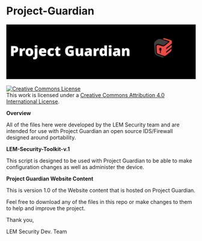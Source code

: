 # Project-Guardian

![alt text](https://github.com/LEM-Security/Project-Guardian/blob/master/projguardian.png "Project Guardian")

<a rel="license" href="http://creativecommons.org/licenses/by/4.0/"><img alt="Creative Commons License" style="border-width:0" src="https://i.creativecommons.org/l/by/4.0/88x31.png" /></a><br />This work is licensed under a <a rel="license" href="http://creativecommons.org/licenses/by/4.0/">Creative Commons Attribution 4.0 International License</a>.

<p><strong>Overview</strong></p>
<p>All of the files here were developed by the LEM Security team and are intended for use with Project Guardian an open source IDS/Firewall designed around portability.</p> 

<p><strong> LEM-Security-Toolkit-v.1 </strong></p>
<p>This script is designed to be used with Project Guardian to be able to make configuration changes as well as administer the device.</p> 

<p><strong> Project Guardian Website Content </strong></p>
<p>This is version 1.0 of the Website content that is hosted on Project Guardian.</p>
  
<p>Feel free to download any of the files in this repo or make changes to them to help and improve the project.</p> 

<p>Thank you,</p>
<p>LEM Security Dev. Team</p>
